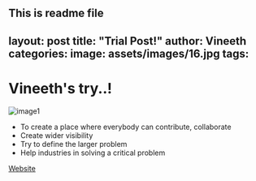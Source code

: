 ## This is readme file
layout: post
title:  "Trial Post!"
author: Vineeth
categories:
image: assets/images/16.jpg
tags: 
---

# Vineeth's try..!

![image1](https://github.com/waghaditya/emergency-ventilators/blob/gh-pages/assets/images/11.jpg)

* To create a place where everybody can contribute, collaborate
* Create wider visibility
* Try to define the larger problem
* Help industries in solving a critical problem

[Website](https://waghaditya.github.io/emergency-ventilators/index.html)
